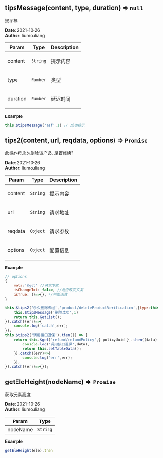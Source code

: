 ## tipsMessage(content, type, duration) ⇒ <code>null</code>
<p>提示框</p>

**Date**: 2021-10-26  
**Author**: liumouliang  

| Param | Type | Description |
| --- | --- | --- |
| content | <code>String</code> | <p>提示内容</p> |
| type | <code>Number</code> | <p>类型 | 默认：2 - 警告</p> |
| duration | <code>Number</code> | <p>延迟时间 | 默认：2000毫秒</p> |

**Example**  
```javascript
this.$tipsMessage('asf',1) // 成功提示
```
## tips2(content, url, reqdata, options) ⇒ <code>Promise</code>
<p>此操作将永久删除该产品, 是否继续?</p>

**Date**: 2021-10-26  
**Author**: liumouliang  

| Param | Type | Description |
| --- | --- | --- |
| content | <code>String</code> | <p>提示内容</p> |
| url | <code>String</code> | <p>请求地址</p> |
| reqdata | <code>Object</code> | <p>请求参数</p> |
| options | <code>Object</code> | <p>配置信息</p> |

**Example**  
```javascript
// options
{
    meta:'$get' //请求方式
    isChangeTxt: false, //是否改变文案
    isTrue: ()=>{}, //判断函数
}

this.$tips2('永久删除该组','product/deleteProductVerification',{type:this.type, id},{ meta:'$get' }).then((data) => {
    this.$tipsMessage('删除成功',1)
    return this.GetList();
}).catch((err)=>{
    console.log('catch',err);
});
this.$tips2('调用接口退保').then(() => {
    return this.$get('refund/refundPolicy',{ policyUuid }).then((data) => {
        console.log('调用接口退保',data);
        return this.setTableData();
    }).catch((err)=>{
        console.log('err',err);
    });
}).catch((err)=>{});
```
## getEleHeight(nodeName) ⇒ <code>Promise</code>
<p>获取元素高度</p>

**Date**: 2021-10-26  
**Author**: liumouliang  

| Param | Type |
| --- | --- |
| nodeName | <code>String</code> | 

**Example**  
```javascript
getEleHeight(ele).then
```
